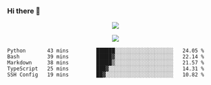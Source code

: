 ### Hi there 👋

<!--
**SuuTTT/SuuTTT** is a ✨ _special_ ✨ repository because its `README.md` (this file) appears on your GitHub profile.

Here are some ideas to get you started:

- 🔭 I’m currently working on ...
- 🌱 I’m currently learning ...
- 👯 I’m looking to collaborate on ...
- 🤔 I’m looking for help with ...
- 💬 Ask me about ...
- 📫 How to reach me: ...
- 😄 Pronouns: ...
- ⚡ Fun fact: ...
-->

<div align='center'>
    <p align='center'>
        <img src='https://github-readme-stats.vercel.app/api?line_height=27&username=SuuTTT&show_icons=true&theme=solarized-light'/>
    </p>
</div>    
<div align='center'>  
    <p align='center'>
        <img src='https://github-readme-stats.vercel.app/api/wakatime?username=SuuTTT&theme=solarized-light'/>
    </p>
    
</div>  

<!--START_SECTION:waka-->

```text
Python       43 mins         ██████░░░░░░░░░░░░░░░░░░░   24.05 %
Bash         39 mins         █████▓░░░░░░░░░░░░░░░░░░░   22.14 %
Markdown     38 mins         █████▒░░░░░░░░░░░░░░░░░░░   21.57 %
TypeScript   25 mins         ███▓░░░░░░░░░░░░░░░░░░░░░   14.31 %
SSH Config   19 mins         ██▓░░░░░░░░░░░░░░░░░░░░░░   10.82 %
```

<!--END_SECTION:waka-->
